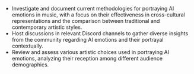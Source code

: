 - Investigate and document current methodologies for portraying AI emotions in music, with a focus on their effectiveness in cross-cultural representations and the comparison between traditional and contemporary artistic styles.
- Host discussions in relevant Discord channels to gather diverse insights from the community regarding AI emotions and their portrayal contextually.
- Review and assess various artistic choices used in portraying AI emotions, analyzing their reception among different audience demographics.